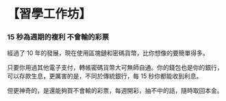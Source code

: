 # 【習學工作坊】

### 15 秒為週期的複利 不會輸的彩票

經過了 10 年的發展，現在使用區塊鏈和密碼貨幣，比你想像的要簡單得多。

只要你用過其他電子支付，轉帳密碼貨幣大可無師自通。你的錢包也是你的銀行，可以存款生息，更厲害的是，不同於傳統銀行，每 15 秒你都能收到利息。

但更神奇的，是還能夠買不會輸的彩票，每週開彩，抽不中的話，隨時取回本金。



